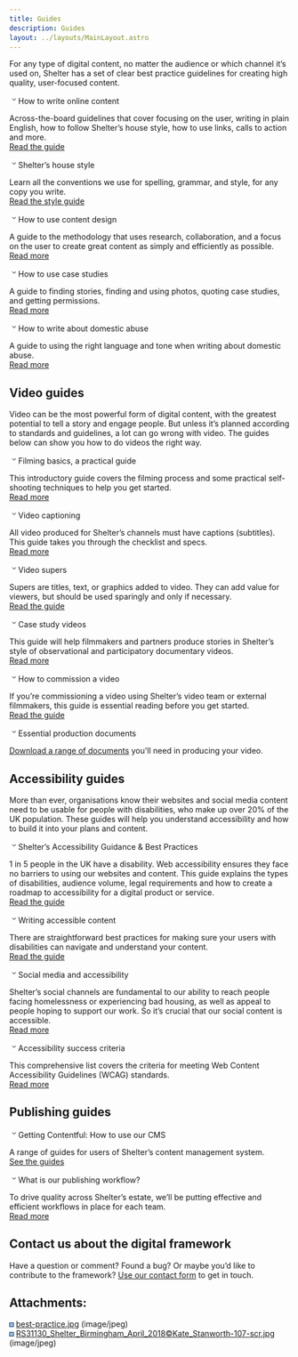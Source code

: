 ```yaml
---
title: Guides
description: Guides
layout: ../layouts/MainLayout.astro
---
```


For any type of digital content, no matter the audience or which channel it’s used on, Shelter has a set of clear best practice guidelines for creating high quality, user-focused content.

![](images/icons/grey_arrow_down.png)How to write online content

Across-the-board guidelines that cover focusing on the user, writing in plain English, how to follow Shelter’s house style, how to use links, calls to action and more.  
[Read the guide](https://shelteruk.atlassian.net/wiki/spaces/GTS/pages/268665002)

![](images/icons/grey_arrow_down.png)Shelter’s house style

Learn all the conventions we use for spelling, grammar, and style, for any copy you write.  
[Read the style guide](Shelter%27s-house-style_243236947.html)

![](images/icons/grey_arrow_down.png)How to use content design

A guide to the methodology that uses research, collaboration, and a focus on the user to create great content as simply and efficiently as possible.  
[Read more](A-guide-to-content-design_404390084.html)

![](images/icons/grey_arrow_down.png)How to use case studies

A guide to finding stories, finding and using photos, quoting case studies, and getting permissions.  
[Read more](Using-case-studies_183762989.html)

![](images/icons/grey_arrow_down.png)How to write about domestic abuse

A guide to using the right language and tone when writing about domestic abuse.  
[Read more](https://shelteruk.atlassian.net/wiki/spaces/GTS/pages/183762970)

Video guides
------------

Video can be the most powerful form of digital content, with the greatest potential to tell a story and engage people. But unless it’s planned according to standards and guidelines, a lot can go wrong with video. The guides below can show you how to do videos the right way.

![](images/icons/grey_arrow_down.png)Filming basics, a practical guide

This introductory guide covers the filming process and some practical self-shooting techniques to help you get started.   
[Read more](Video-self-shooting%2C-a-practical-guide_618791024.html)

![](images/icons/grey_arrow_down.png)Video captioning

All video produced for Shelter’s channels must have captions (subtitles). This guide takes you through the checklist and specs.  
[Read more](Video-captioning_602570761.html)

![](images/icons/grey_arrow_down.png)Video supers

Supers are titles, text, or graphics added to video. They can add value for viewers, but should be used sparingly and only if necessary.  
[Read the guide](Video-supers_598933686.html)

![](images/icons/grey_arrow_down.png)Case study videos

This guide will help filmmakers and partners produce stories in Shelter’s style of observational and participatory documentary videos.  
[Read more](630358245.html) 

![](images/icons/grey_arrow_down.png)How to commission a video

If you’re commissioning a video using Shelter’s video team or external filmmakers, this guide is essential reading before you get started.  
[Read the guide](Commissioning-a-Shelter-video_769720470.html)

![](images/icons/grey_arrow_down.png)Essential production documents

[Download a range of documents](Essential-production-documents_807633054.html) you'll need in producing your video.

Accessibility guides
--------------------

More than ever, organisations know their websites and social media content need to be usable for people with disabilities, who make up over 20% of the UK population. These guides will help you understand accessibility and how to build it into your plans and content.

![](images/icons/grey_arrow_down.png)Shelter’s Accessibility Guidance & Best Practices

1 in 5 people in the UK have a disability. Web accessibility ensures they face no barriers to using our websites and content. This guide explains the types of disabilities, audience volume, legal requirements and how to create a roadmap to accessibility for a digital product or service.  
[Read the guide](666501133.html)

![](images/icons/grey_arrow_down.png)Writing accessible content

There are straightforward best practices for making sure your users with disabilities can navigate and understand your content.  
[Read the guide](Writing-accessible-content_839516226.html)

![](images/icons/grey_arrow_down.png)Social media and accessibility

Shelter’s social channels are fundamental to our ability to reach people facing homelessness or experiencing bad housing, as well as appeal to people hoping to support our work. So it’s crucial that our social content is accessible.  
[Read more](Social-media-and-accessibility_842596355.html)

![](images/icons/grey_arrow_down.png)Accessibility success criteria

This comprehensive list covers the criteria for meeting Web Content Accessibility Guidelines (WCAG) standards.  
[Read more](Accessibility-success-criteria_824410212.html)

Publishing guides
-----------------

![](images/icons/grey_arrow_down.png)Getting Contentful: How to use our CMS

A range of guides for users of Shelter’s content management system.  
[See the guides](Using-Contentful_191168701.html)

![](images/icons/grey_arrow_down.png)What is our publishing workflow?

To drive quality across Shelter’s estate, we’ll be putting effective and efficient workflows in place for each team.  
[Read more](A-guide-to-publishing-workflows_474316809.html)  

Contact us about the digital framework
--------------------------------------

Have a question or comment? Found a bug? Or maybe you’d like to contribute to the framework? [Use our contact form](https://england.shelter.org.uk/contact_us_about_the_digital_framework) to get in touch.

Attachments:
------------

![](images/icons/bullet_blue.gif) [best-practice.jpg](attachments/442138636/461537373.jpg) (image/jpeg)  
![](images/icons/bullet_blue.gif) [RS31130\_Shelter\_Birmingham\_April\_2018©Kate\_Stanworth-107-scr.jpg](attachments/442138636/483295364.jpg) (image/jpeg)
